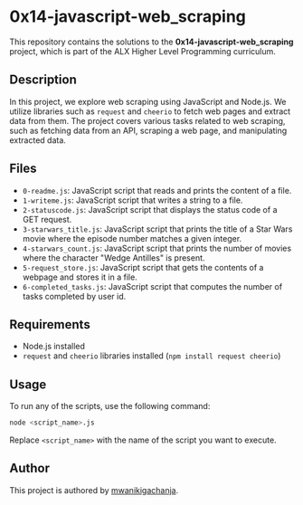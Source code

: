 # 0x14-javascript-web_scraping

This repository contains the solutions to the **0x14-javascript-web_scraping** project, which is part of the ALX Higher Level Programming curriculum.

## Description

In this project, we explore web scraping using JavaScript and Node.js. We utilize libraries such as `request` and `cheerio` to fetch web pages and extract data from them. The project covers various tasks related to web scraping, such as fetching data from an API, scraping a web page, and manipulating extracted data.

## Files

- `0-readme.js`: JavaScript script that reads and prints the content of a file.
- `1-writeme.js`: JavaScript script that writes a string to a file.
- `2-statuscode.js`: JavaScript script that displays the status code of a GET request.
- `3-starwars_title.js`: JavaScript script that prints the title of a Star Wars movie where the episode number matches a given integer.
- `4-starwars_count.js`: JavaScript script that prints the number of movies where the character "Wedge Antilles" is present.
- `5-request_store.js`: JavaScript script that gets the contents of a webpage and stores it in a file.
- `6-completed_tasks.js`: JavaScript script that computes the number of tasks completed by user id.

## Requirements

- Node.js installed
- `request` and `cheerio` libraries installed (`npm install request cheerio`)

## Usage

To run any of the scripts, use the following command:

```bash
node <script_name>.js
```

Replace `<script_name>` with the name of the script you want to execute.

## Author

This project is authored by [mwanikigachanja](https://github.com/mwanikigachanja).

